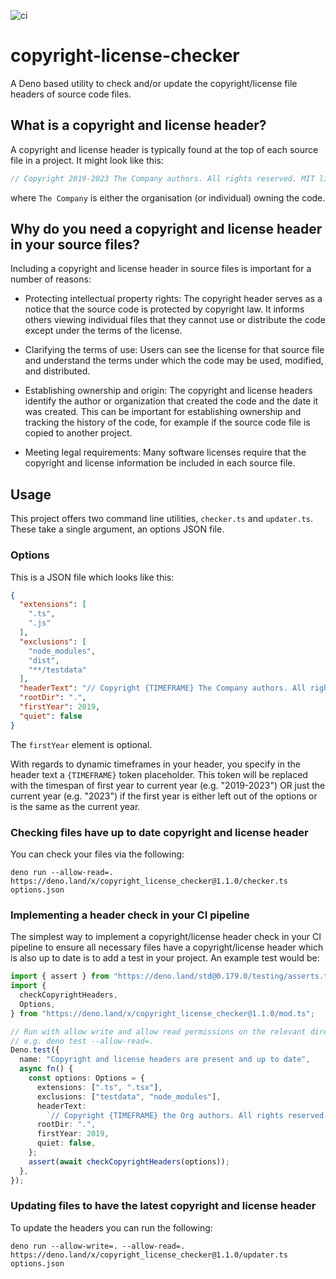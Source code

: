 ![ci](https://github.com/cknight/copyright-checker/workflows/ci/badge.svg)

# copyright-license-checker

A Deno based utility to check and/or update the copyright/license file headers
of source code files.

## What is a copyright and license header?

A copyright and license header is typically found at the top of each source file
in a project. It might look like this:

```ts
// Copyright 2019-2023 The Company authors. All rights reserved. MIT license.
```

where `The Company` is either the organisation (or individual) owning the code.

## Why do you need a copyright and license header in your source files?

Including a copyright and license header in source files is important for a
number of reasons:

- Protecting intellectual property rights: The copyright header serves as a
  notice that the source code is protected by copyright law. It informs others
  viewing individual files that they cannot use or distribute the code except
  under the terms of the license.

- Clarifying the terms of use: Users can see the license for that source file
  and understand the terms under which the code may be used, modified, and
  distributed.

- Establishing ownership and origin: The copyright and license headers identify
  the author or organization that created the code and the date it was created.
  This can be important for establishing ownership and tracking the history of
  the code, for example if the source code file is copied to another project.

- Meeting legal requirements: Many software licenses require that the copyright
  and license information be included in each source file.

## Usage

This project offers two command line utilities, `checker.ts` and `updater.ts`.
These take a single argument, an options JSON file.

### Options

This is a JSON file which looks like this:

```json
{
  "extensions": [
    ".ts",
    ".js"
  ],
  "exclusions": [
    "node_modules",
    "dist",
    "**/testdata"
  ],
  "headerText": "// Copyright {TIMEFRAME} The Company authors. All rights reserved. MIT license.",
  "rootDir": ".",
  "firstYear": 2019,
  "quiet": false
}
```

The `firstYear` element is optional.

With regards to dynamic timeframes in your header, you specify in the header
text a `{TIMEFRAME}` token placeholder. This token will be replaced with the
timespan of first year to current year (e.g. "2019-2023") OR just the current
year (e.g. "2023") if the first year is either left out of the options or is the
same as the current year.

### Checking files have up to date copyright and license header

You can check your files via the following:

```shell
deno run --allow-read=. https://deno.land/x/copyright_license_checker@1.1.0/checker.ts options.json
```

### Implementing a header check in your CI pipeline

The simplest way to implement a copyright/license header check in your CI
pipeline to ensure all necessary files have a copyright/license header which is
also up to date is to add a test in your project. An example test would be:

```ts
import { assert } from "https://deno.land/std@0.179.0/testing/asserts.ts";
import {
  checkCopyrightHeaders,
  Options,
} from "https://deno.land/x/copyright_license_checker@1.1.0/mod.ts";

// Run with allow write and allow read permissions on the relevant directories
// e.g. deno test --allow-read=.
Deno.test({
  name: "Copyright and license headers are present and up to date",
  async fn() {
    const options: Options = {
      extensions: [".ts", ".tsx"],
      exclusions: ["testdata", "node_modules"],
      headerText:
        `// Copyright {TIMEFRAME} the Org authors. All rights reserved. MIT license.`,
      rootDir: ".",
      firstYear: 2019,
      quiet: false,
    };
    assert(await checkCopyrightHeaders(options));
  },
});
```

### Updating files to have the latest copyright and license header

To update the headers you can run the following:

```shell
deno run --allow-write=. --allow-read=. https://deno.land/x/copyright_license_checker@1.1.0/updater.ts options.json
```
